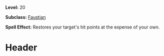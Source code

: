 <!-- TITLE: Spell: Transfusion -->
<!-- SUBTITLE:  -->

**Level:** 20

**Subclass:** [Faustian](faustian)

**Spell Effect:** Restores your target's hit points at the expense of your own.

# Header
